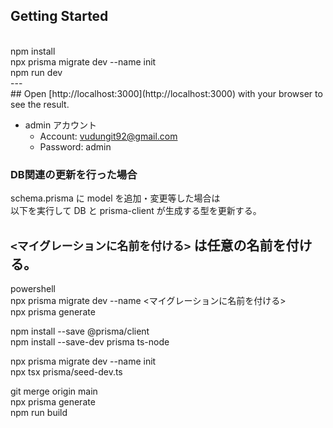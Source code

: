 ## Getting Started

<br>
npm install<br>
npx prisma migrate dev --name init<br>
npm run dev<br>
---
<br>
## Open [http://localhost:3000](http://localhost:3000) with your browser to see the result.<br>

- admin アカウント<br>
  - Account: vudungit92@gmail.com<br>
  - Password: admin<br>

### DB関連の更新を行った場合<br>

schema.prisma に model を追加・変更等した場合は<br>
以下を実行して DB と prisma-client が生成する型を更新する。<br>

## `<マイグレーションに名前を付ける>` は任意の名前を付ける。<br>

powershell<br>
npx prisma migrate dev --name <マイグレーションに名前を付ける><br>
npx prisma generate<br>

npm install --save @prisma/client<br>
npm install --save-dev prisma ts-node<br>

npx prisma migrate dev --name init<br>
npx tsx prisma/seed-dev.ts<br>

git merge origin main<br>
npx prisma generate<br>
npm run build<br>
